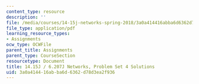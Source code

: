 ```yaml
---
content_type: resource
description: ''
file: /media/courses/14-15j-networks-spring-2018/3a0a414416abba6d6362d78d3ea2f936_MIT14_15JS18_sol4.pdf
file_type: application/pdf
learning_resource_types:
- Assignments
ocw_type: OCWFile
parent_title: Assignments
parent_type: CourseSection
resourcetype: Document
title: 14.15J / 6.207J Networks, Problem Set 4 Solutions
uid: 3a0a4144-16ab-ba6d-6362-d78d3ea2f936
---
```

